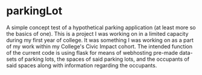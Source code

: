 # parkingLot
A simple concept test of a hypothetical parking application (at least more so the basics of one).
This is a project I was working on in a limited capacity during my first year of college. It was something I was working on as a part of my work
within my College's Civic Impact cohort.
The intended function of the current code is using flask for means of webhosting pre-made data-sets of parking lots, the spaces of said parking lots, and the occupants of said spaces along with information regarding the occupants.
